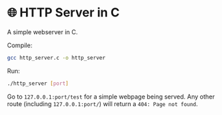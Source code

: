 # 🌐 HTTP Server in C

A simple webserver in C.

Compile: 

```bash
gcc http_server.c -o http_server
```

Run: 

```bash
./http_server [port]
```

Go to `127.0.0.1:port/test` for a simple webpage being served. Any other route (including `127.0.0.1:port/`) will return a `404: Page not found`.
